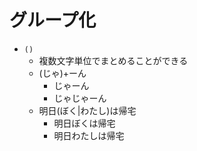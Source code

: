 # グループ化

- `()`
  - 複数文字単位でまとめることができる
  - (じゃ)+ーん
    - じゃーん
    - じゃじゃーん
  - 明日(ぼく|わたし)は帰宅
    - 明日ぼくは帰宅
    - 明日わたしは帰宅